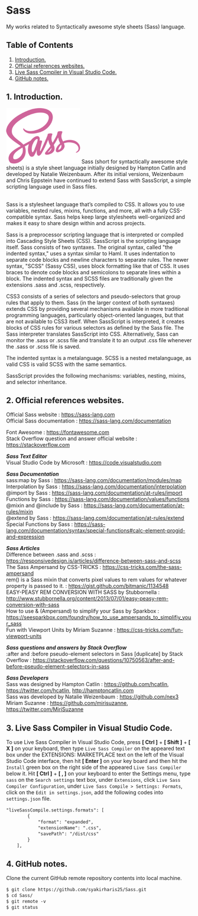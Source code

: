 # Sass
My works related to Syntactically awesome style sheets (Sass) language.

## Table of Contents
1. [Introduction.](#introduction)
2. [Official references websites.](#references)
3. [Live Sass Compiler in Visual Studio Code.](#livesass)
4. [GitHub notes.](#github)

<a name="introduction"></a>
## 1. Introduction.
<img src="sass.svg" height="150"> 
Sass (short for syntactically awesome style sheets) is a style sheet language initially designed by Hampton Catlin and developed by Natalie Weizenbaum. After its initial versions, Weizenbaum and Chris Eppstein have continued to extend Sass with SassScript, a simple scripting language used in Sass files. <br /> <br />

Sass is a stylesheet language that’s compiled to CSS. It allows you to use variables, nested rules, mixins, functions, and more, all with a fully CSS-compatible syntax. Sass helps keep large stylesheets well-organized and makes it easy to share design within and across projects.  <br />

Sass is a preprocessor scripting language that is interpreted or compiled into Cascading Style Sheets (CSS). SassScript is the scripting language itself. Sass consists of two syntaxes. The original syntax, called "the indented syntax," uses a syntax similar to Haml. It uses indentation to separate code blocks and newline characters to separate rules. The newer syntax, "SCSS" (Sassy CSS), uses block formatting like that of CSS. It uses braces to denote code blocks and semicolons to separate lines within a block. The indented syntax and SCSS files are traditionally given the extensions .sass and .scss, respectively. <br />

CSS3 consists of a series of selectors and pseudo-selectors that group rules that apply to them. Sass (in the larger context of both syntaxes) extends CSS by providing several mechanisms available in more traditional programming languages, particularly object-oriented languages, but that are not available to CSS3 itself. When SassScript is interpreted, it creates blocks of CSS rules for various selectors as defined by the Sass file. The Sass interpreter translates SassScript into CSS. Alternatively, Sass can monitor the .sass or .scss file and translate it to an output .css file whenever the .sass or .scss file is saved. <br />

The indented syntax is a metalanguage. SCSS is a nested metalanguage, as valid CSS is valid SCSS with the same semantics. <br />

SassScript provides the following mechanisms: variables, nesting, mixins, and selector inheritance. <br />

<a name="references"></a>
## 2. Official references websites.
Official Sass website : https://sass-lang.com <br />
Official Sass documentation : https://sass-lang.com/documentation <br />

Font Awesome : https://fontawesome.com <br />
Stack Overflow question and answer official website : https://stackoverflow.com <br />

**_Sass Text Editor_** <br />
Visual Studio Code by Microsoft : https://code.visualstudio.com <br />

**_Sass Documentation_** <br />
sass:map by Sass : https://sass-lang.com/documentation/modules/map <br />
Interpolation by Sass : https://sass-lang.com/documentation/interpolation <br />
@import by Sass : https://sass-lang.com/documentation/at-rules/import <br />
Functions by Sass : https://sass-lang.com/documentation/values/functions <br />
@mixin and @include by Sass : https://sass-lang.com/documentation/at-rules/mixin <br />
@extend by Sass : https://sass-lang.com/documentation/at-rules/extend <br />
Special Functions by Sass : https://sass-lang.com/documentation/syntax/special-functions#calc-element-progid-and-expression <br />

**_Sass Articles_** <br />
Difference between .sass and .scss : https://responsivedesign.is/articles/difference-between-sass-and-scss <br />
The Sass Ampersand by CSS-TRICKS : https://css-tricks.com/the-sass-ampersand <br />
rem() is a Sass mixin that converts pixel values to rem values for whatever property is passed to it. : https://gist.github.com/bitmanic/1134548 <br />
EASY-PEASY REM CONVERSION WITH SASS by Stubbornella : http://www.stubbornella.org/content/2013/07/01/easy-peasy-rem-conversion-with-sass <br />
How to use & (Ampersand) to simplify your Sass by Sparkbox : https://seesparkbox.com/foundry/how_to_use_ampersands_to_simplifiy_your_sass <br />
Fun with Viewport Units by Miriam Suzanne : https://css-tricks.com/fun-viewport-units <br />

**_Sass questions and answers by Stack Overflow_** <br />
:after and :before pseudo-element selectors in Sass [duplicate] by Stack Overflow : https://stackoverflow.com/questions/10750563/after-and-before-pseudo-element-selectors-in-sass <br />

**_Sass Developers_** <br />
Sass was designed by Hampton Catlin : https://github.com/hcatlin, https://twitter.com/hcatlin, http://hamptoncatlin.com <br />
Sass was developed by Natalie Weizenbaum : https://github.com/nex3 <br />
Miriam Suzanne : https://github.com/mirisuzanne, https://twitter.com/MiriSuzanne<br />

<a name="livesass"></a>
## 3. Live Sass Compiler in Visual Studio Code.
To use Live Sass Compiler in Visual Studio Code, press **[ Ctrl ]** + **[ Shift ]** + **[ X ]** on your keyboard, then type `Live Sass Compiler` on the appeared text box under the EXTENSIONS: MARKETPLACE text on the left of the Visual Studio Code interface, then hit **[ Enter ]** on your key board and then hit the `Install` green box on the right side of the appeared `Live Sass Compiler` below it. Hit **[ Ctrl ]** + **[ , ]** on your keyboard to enter the Settings menu, type `sass` on the `Search settings` text box, under `Extensions`, click `Live Sass Compiler Configuration`, under `Live Sass Compile > Settings: Formats`, click on the `Edit in settings.json`, add the following codes into `settings.json` file.

```
"liveSassCompile.settings.formats": [
        {
            "format": "expanded",
            "extensionName": ".css",
            "savePath": "/dist/css"
        }
    ],
```

<a name="github"></a>
## 4. GitHub notes.
Clone the current GitHub remote repository contents into local machine.
```
$ git clone https://github.com/syakirharis25/Sass.git
$ cd Sass/
$ git remote -v
$ git status
```
